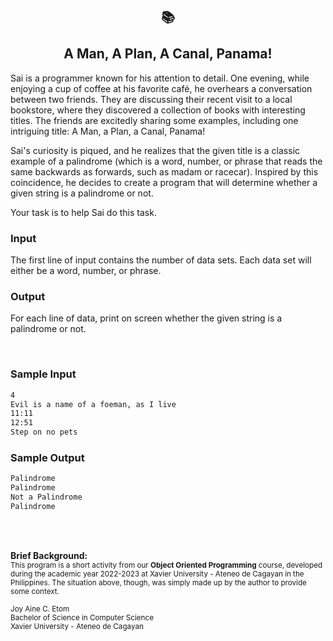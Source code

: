 <h2 align="center">
    📚<br />
    <br />
    A Man, A Plan, A Canal, Panama!
</h2>

Sai is a programmer known for his attention to detail. One evening, while enjoying a cup of coffee at his favorite café, he overhears a conversation between two friends. They are discussing their recent visit to a local bookstore, where they discovered a collection of books with interesting titles. The friends are excitedly sharing some examples, including one intriguing title: A Man, a Plan, a Canal, Panama!

Sai's curiosity is piqued, and he realizes that the given title is a classic example of a palindrome (which is a word, number, or phrase that reads the same backwards as forwards, such as madam or racecar). Inspired by this coincidence, he decides to create a program that will determine whether a given string is a palindrome or not.

Your task is to help Sai do this task.

### Input
The first line of input contains the number of data sets. Each data set will either be a word, number, or phrase.

### Output
For each line of data, print on screen whether the given string is a palindrome or not.

<br />

### Sample Input
```sh
4
Evil is a name of a foeman, as I live
11:11
12:51
Step on no pets
```

### Sample Output
```sh
Palindrome
Palindrome
Not a Palindrome
Palindrome
```

<br />
<br />

**Brief Background:**<br />
<sub>This program is a short activity from our **Object Oriented Programming** course, developed during the academic year 2022-2023 at Xavier University - Ateneo de Cagayan in the Philippines. The situation above, though, was simply made up by the author to provide some context.</sub><br />

<sub>Joy Aine C. Etom</sub><br />
<sub>Bachelor of Science in Computer Science</sub><br />
<sub>Xavier University - Ateneo de Cagayan</sub><br />
